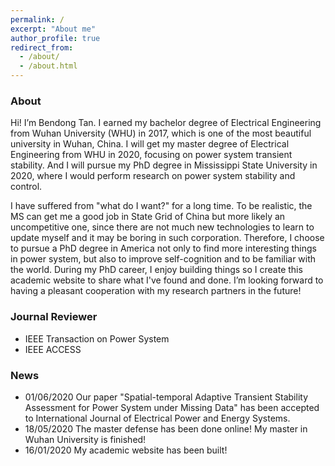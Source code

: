 ```yaml
---
permalink: /
excerpt: "About me"
author_profile: true
redirect_from: 
  - /about/
  - /about.html  
---
```

### About
Hi! I’m Bendong Tan. I earned my bachelor degree of Electrical Engineering from Wuhan University (WHU) in 2017, which is one of the most beautiful university in Wuhan, China. I will get my master degree of Electrical Engineering from WHU in 2020, focusing on power system transient stability. And I will pursue my PhD degree in Mississippi State University in 2020, where I would perform research on power system stability and control. 

I have suffered from "what do I want?" for a long time. To be realistic, the MS can get me a good job in State Grid of China but more likely an uncompetitive one, since there are not much new technologies to learn to update myself and it may be boring in such corporation. Therefore, I choose to pursue a PhD degree in America not only to find more interesting things in power system, but also to improve self-cognition and to be familiar with the world. During my PhD career, I enjoy building things so I create this academic website to share what I've found and done. I’m looking forward to having a pleasant cooperation with my research partners in the future! 

### Journal Reviewer
* IEEE Transaction on Power System
* IEEE ACCESS

### News
* 01/06/2020 Our paper "Spatial-temporal Adaptive Transient Stability Assessment for Power System under Missing Data" has been accepted to International Journal of Electrical Power and Energy Systems.
* 18/05/2020 The master defense has been done online! My master in Wuhan University is finished!
* 16/01/2020 My academic website has been built!
